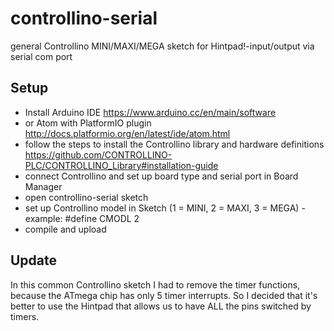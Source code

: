 # controllino-serial
general Controllino MINI/MAXI/MEGA sketch for Hintpad!-input/output via serial com port

## Setup
- Install Arduino IDE https://www.arduino.cc/en/main/software 
- or Atom with PlatformIO plugin http://docs.platformio.org/en/latest/ide/atom.html
- follow the steps to install the Controllino library and hardware definitions https://github.com/CONTROLLINO-PLC/CONTROLLINO_Library#installation-guide
- connect Controllino and set up board type and serial port in Board Manager
- open controllino-serial sketch
- set up Controllino model in Sketch (1 = MINI, 2 = MAXI, 3 = MEGA) - example: #define CMODL 2
- compile and upload

## Update
In this common Controllino sketch I had to remove the timer functions, because the ATmega chip has only 5 timer interrupts. So I decided that it's better to use the Hintpad that allows us to have ALL the pins switched by timers.
